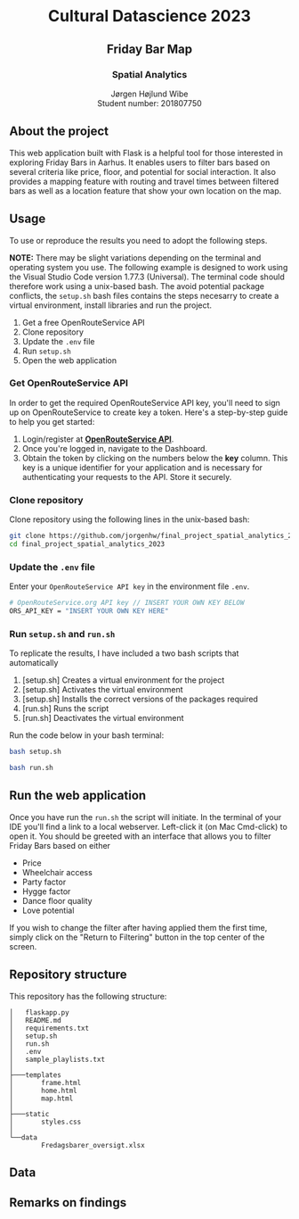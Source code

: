 <!-- PROJECT LOGO -->
<br />
<p align="center">
  <h1 align="center">Cultural Datascience 2023</h1> 
  <h2 align="center">Friday Bar Map</h2> 
  <h3 align="center">Spatial Analytics</h3> 


  <p align="center">
    Jørgen Højlund Wibe<br>
    Student number: 201807750
  </p>
</p>


<!-- ABOUT THE PROJECT -->
## About the project
This web application built with Flask is a helpful tool for those interested in exploring Friday Bars in Aarhus. It enables users to filter bars based on several criteria like price, floor, and potential for social interaction. It also provides a mapping feature with routing and travel times between filtered bars as well as a location feature that show your own location on the map. 

<!-- USAGE -->
## Usage

To use or reproduce the results you need to adopt the following steps.

**NOTE:** There may be slight variations depending on the terminal and operating system you use. The following example is designed to work using the Visual Studio Code version 1.77.3 (Universal). The terminal code should therefore work using a unix-based bash. The avoid potential package conflicts, the ```setup.sh``` bash files contains the steps necesarry to create a virtual environment, install libraries and run the project.

1. Get a free OpenRouteService API
2. Clone repository
3. Update the ```.env``` file
4. Run ```setup.sh```
5. Open the web application

### Get OpenRouteService API
In order to get the required OpenRouteService API key, you'll need to sign up on OpenRouteService to create key a token. Here's a step-by-step guide to help you get started:

1. Login/register at [**OpenRouteService API**](https://api.openrouteservice.org/).
2. Once you're logged in, navigate to the Dashboard.
3. Obtain the token by clicking on the numbers below the **key** column. This key is a unique identifier for your application and is necessary for authenticating your requests to the API. Store it securely.

### Clone repository

Clone repository using the following lines in the unix-based bash:

```bash
git clone https://github.com/jorgenhw/final_project_spatial_analytics_2023.git
cd final_project_spatial_analytics_2023
```

### Update the ```.env``` file
Enter your ```OpenRouteService API key``` in the environment file ```.env```.
```bash
# OpenRouteService.org API key // INSERT YOUR OWN KEY BELOW
ORS_API_KEY = "INSERT YOUR OWN KEY HERE"
```

### Run ```setup.sh``` and ```run.sh```

To replicate the results, I have included a two bash scripts that automatically 

1. [setup.sh] Creates a virtual environment for the project 
2. [setup.sh] Activates the virtual environment
3. [setup.sh] Installs the correct versions of the packages required
4. [run.sh]   Runs the script
5. [run.sh]   Deactivates the virtual environment

Run the code below in your bash terminal:

```bash
bash setup.sh
```

```bash
bash run.sh
```

## Run the web application
Once you have run the ```run.sh``` the script will initiate. In the terminal of your IDE you'll find a link to a local webserver. Left-click it (on Mac Cmd-click) to open it. You should be greeted with an interface that allows you to filter Friday Bars based on either

* Price
* Wheelchair access
* Party factor
* Hygge factor
* Dance floor quality
* Love potential

If you wish to change the filter after having applied them the first time, simply click on the "Return to Filtering" button in the top center of the screen.

<!-- REPOSITORY STRUCTURE -->
## Repository structure

This repository has the following structure:
```
│   flaskapp.py
│   README.md
│   requirements.txt
│   setup.sh
│   run.sh
│   .env
│   sample_playlists.txt
│
├───templates
│       frame.html
│       home.html
│       map.html
│
├───static
│       styles.css
│
└──data
        Fredagsbarer_oversigt.xlsx
```

<!-- DATA -->
## Data



<!-- RESULTS -->
## Remarks on findings
